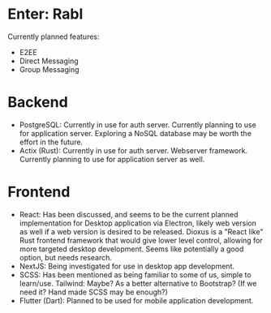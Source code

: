 # Enter: Rabl

Currently planned features:
- E2EE
- Direct Messaging
- Group Messaging


# Backend
* PostgreSQL: Currently in use for auth server. Currently planning to use for application server. Exploring a NoSQL database may be worth the effort in the future.
* Actix (Rust): Currently in use for auth server. Webserver framework. Currently planning to use for application server as well.

# Frontend
* React: Has been discussed, and seems to be the current planned implementation for Desktop application via Electron, likely web version as well if a web version is desired to be released. Dioxus is a "React like" Rust frontend framework that would give lower level control, allowing for more targeted desktop development. Seems like potentially a good option, but needs research.
* NextJS: Being investigated for use in desktop app development.
* SCSS: Has been mentioned as being familiar to some of us, simple to learn/use.
Tailwind: Maybe? As a better alternative to Bootstrap? (If we need it? Hand made SCSS may be enough?)
* Flutter (Dart): Planned to be used for mobile application development.
